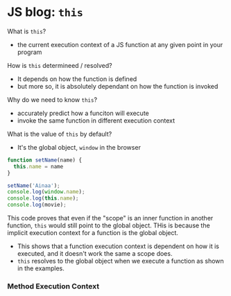 # JS blog: `this`

What is `this`?
- the current execution context of a JS function at any given point in your program

How is `this` determineed / resolved? 
- It depends on how the function is defined 
- but more so, it is absolutely dependant on how the function is invoked

Why do we need to know `this`?
- accurately predict how a funciton will execute
- invoke the same function in different execution context

What is the value of `this` by default?
- It's the global object, `window` in the browser

```js
function setName(name) {
  this.name = name
}

setName('Ainaa');
console.log(window.name);
console.log(this.name);
console.log(movie);

```

This code proves that even if the "scope" is an inner function in another function, `this` would still point
to the global object. THis is because the implicit execution context for a function is the global object. 
- This shows that a function execution context is dependent on how it is executed, and it doesn't work the same a scope does. 
- `this` resolves to the global object when we execute a function as shown in the examples. 

### Method Execution Context



